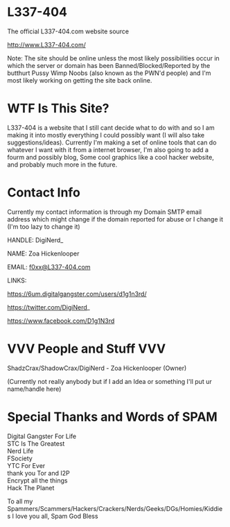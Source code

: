 # L337-404
The official L337-404.com website source

http://www.L337-404.com/ 


Note: The site should be online unless the most likely possibilities occur in which the server or domain has been 
Banned/Blocked/Reported by the butthurt Pussy Wimp Noobs (also known as the PWN'd people) and I'm most likely working on
getting the site back online.

# WTF Is This Site?
L337-404 is a website that I still cant decide what to do with and so 
I am making it into mostly everything I could possibly want (I will also take suggestions/ideas).
Currently I'm making a set of online tools that can do whatever I want with it from a internet browser, 
I'm also going to add a fourm and possibly blog, Some cool graphics like a cool hacker website, and probably 
much more in the future. 

# Contact Info
Currently my contact information is through my Domain SMTP email address 
which might change if the domain reported for abuse or I change it (I'm too lazy to change it)

HANDLE: DigiNerd_

NAME: Zoa Hickenlooper

EMAIL: f0xx@L337-404.com

LINKS: 

https://6um.digitalgangster.com/users/d1g1n3rd/

https://twitter.com/DigiNerd_

https://www.facebook.com/D1g1N3rd


# VVV People and Stuff VVV

ShadzCrax/ShadowCrax/DigiNerd - Zoa Hickenlooper (Owner)  

(Currently not really anybody but if I add an Idea or something I'll put ur name/handle here) 

# Special Thanks and Words of SPAM
Digital Gangster For Life  
STC Is The Greatest  
Nerd Life  
FSociety  
YTC For Ever  
thank you Tor and I2P  
Encrypt all the things  
Hack The Planet  
  
  
To all my Spammers/Scammers/Hackers/Crackers/Nerds/Geeks/DGs/Homies/Kiddies I love you all, Spam God Bless

